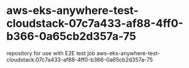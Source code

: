 # aws-eks-anywhere-test-cloudstack-07c7a433-af88-4ff0-b366-0a65cb2d357a-75
repository for use with E2E test job aws-eks-anywhere-test-cloudstack:07c7a433-af88-4ff0-b366-0a65cb2d357a-75
